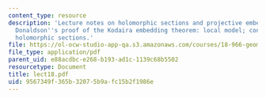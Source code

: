 ```yaml
---
content_type: resource
description: 'Lecture notes on holomorphic sections and projective embeddings; ampleness;
  Donaldson''s proof of the Kodaira embedding theorem: local model; concentrated approximately
  holomorphic sections.'
file: https://ol-ocw-studio-app-qa.s3.amazonaws.com/courses/18-966-geometry-of-manifolds-spring-2007/9567349f365b32075b9afc15b2f1986e_lect18.pdf
file_type: application/pdf
parent_uid: e88acdbc-e268-b193-ad1c-1139c68b5502
resourcetype: Document
title: lect18.pdf
uid: 9567349f-365b-3207-5b9a-fc15b2f1986e
---
```

